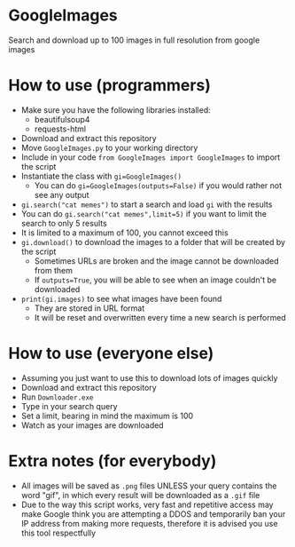 # GoogleImages
Search and download up to 100 images in full resolution from google images

# How to use (programmers)
* Make sure you have the following libraries installed:
  * beautifulsoup4
  * requests-html
* Download and extract this repository
* Move `GoogleImages.py` to your working directory
* Include in your code `from GoogleImages import GoogleImages` to import the script
* Instantiate the class with `gi=GoogleImages()` 
  * You can do `gi=GoogleImages(outputs=False)` if you would rather not see any output
*  `gi.search("cat memes")` to start a search and load `gi` with the results
  * You can do `gi.search("cat memes",limit=5)` if you want to limit the search to only 5 results
  * It is limited to a maximum of 100, you cannot exceed this
* `gi.download()` to download the images to a folder that will be created by the script
  * Sometimes URLs are broken and the image cannot be downloaded from them
  * If `outputs=True`, you will be able to see when an image couldn't be downloaded
* `print(gi.images)` to see what images have been found
  * They are stored in URL format
  * It will be reset and overwritten every time a new search is performed
  
# How to use (everyone else)
* Assuming you just want to use this to download lots of images quickly
* Download and extract this repository
* Run `Downloader.exe`
* Type in your search query
* Set a limit, bearing in mind the maximum is 100
* Watch as your images are downloaded

# Extra notes (for everybody)
* All images will be saved as `.png` files UNLESS your query contains the word "gif", in which every result will be downloaded as a `.gif` file
* Due to the way this script works, very fast and repetitive access may make Google think you are attempting a DDOS and temporarily ban your IP address from making more requests, therefore it is advised you use this tool respectfully
